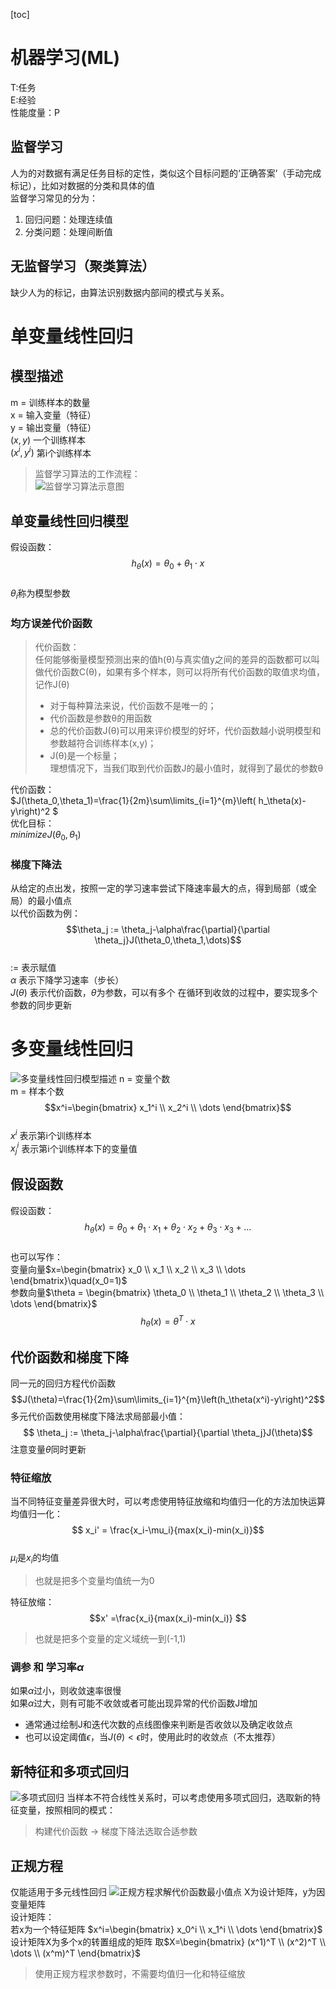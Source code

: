 [toc]
# 机器学习(ML)
T:任务  
E:经验  
性能度量：P  
## 监督学习
人为的对数据有满足任务目标的定性，类似这个目标问题的‘正确答案’（手动完成标记），比如对数据的分类和具体的值  
监督学习常见的分为：  
1. 回归问题：处理连续值  
2. 分类问题：处理间断值  
## 无监督学习（聚类算法）
缺少人为的标记，由算法识别数据内部间的模式与关系。
# 单变量线性回归
## 模型描述  
m = 训练样本的数量  
x = 输入变量（特征）  
y = 输出变量（特征）  
$(x,y)$  一个训练样本  
$(x^{i},y^{i})$ 第i个训练样本
> 监督学习算法的工作流程：  
> ![监督学习算法示意图](/images/image.png)
## 单变量线性回归模型
假设函数：  
$$h_\theta(x)=\theta_0+\theta_1\cdot x$$  
$\theta_i$称为模型参数
### 均方误差代价函数
> 代价函数：  
> 任何能够衡量模型预测出来的值h(θ)与真实值y之间的差异的函数都可以叫做代价函数C(θ)，如果有多个样本，则可以将所有代价函数的取值求均值，记作J(θ)  
> - 对于每种算法来说，代价函数不是唯一的；
> - 代价函数是参数θ的用函数
> - 总的代价函数J(θ)可以用来评价模型的好坏，代价函数越小说明模型和参数越符合训练样本(x,y)；
> - J(θ)是一个标量；  
>理想情况下，当我们取到代价函数J的最小值时，就得到了最优的参数θ  

代价函数：  
$J(\theta_0,\theta_1)=\frac{1}{2m}\sum\limits_{i=1}^{m}\left( h_\theta(x)-y\right)^2   $  
优化目标：  
$minimizeJ(\theta_0,\theta_1)$

### 梯度下降法
从给定的点出发，按照一定的学习速率尝试下降速率最大的点，得到局部（或全局）的最小值点  
以代价函数为例：  
$$\theta_j := \theta_j-\alpha\frac{\partial}{\partial \theta_j}J(\theta_0,\theta_1,\dots)$$  
:= 表示赋值  
$\alpha$ 表示下降学习速率（步长）  
$J(\theta)$ 表示代价函数，$\theta$为参数，可以有多个
在循环到收敛的过程中，要实现多个参数的同步更新


# 多变量线性回归
![多变量线性回归模型描述](\images\image2.png)
n = 变量个数  
m = 样本个数  
$$x^i=\begin{bmatrix}
    x_1^i \\
    x_2^i \\
    \dots
\end{bmatrix}$$  
$x^i$ 表示第i个训练样本  
$x^i_j$ 表示第i个训练样本下的变量值  
## 假设函数
假设函数：  
$$h_\theta(x)=\theta_0+\theta_1\cdot x_1+\theta_2 \cdot x_2+\theta_3\cdot x_3+\dots$$   
也可以写作：  
变量向量$x=\begin{bmatrix}
    x_0 \\
    x_1 \\
    x_2 \\
    x_3 \\
    \dots
\end{bmatrix}\quad(x_0=1)$  
参数向量$\theta = \begin{bmatrix}
    \theta_0 \\
    \theta_1 \\
    \theta_2 \\
    \theta_3 \\
    \dots
\end{bmatrix}$   
$$h_\theta(x) = \theta^T\cdot x $$  

## 代价函数和梯度下降
同一元的回归方程代价函数  
$$J(\theta)=\frac{1}{2m}\sum\limits_{i=1}^{m}\left(h_\theta(x^i)-y\right)^2$$
多元代价函数使用梯度下降法求局部最小值：  
$$ \theta_j := \theta_j-\alpha\frac{\partial}{\partial \theta_j}J(\theta)$$
注意变量$\theta$同时更新  

### 特征缩放  

当不同特征变量差异很大时，可以考虑使用特征放缩和均值归一化的方法加快运算  
均值归一化：  
$$ x_i' = \frac{x_i-\mu_i}{max(x_i)-min(x_i)}$$  
$\mu_i$是$x_i$的均值
> 也就是把多个变量均值统一为0
  
特征放缩：  
$$x' =\frac{x_i}{max(x_i)-min(x_i)} $$
> 也就是把多个变量的定义域统一到(-1,1)
​
### 调参 和 学习率$\alpha$
如果$\alpha$过小，则收敛速率很慢  
如果$\alpha$过大，则有可能不收敛或者可能出现异常的代价函数J增加  

- 通常通过绘制J和迭代次数的点线图像来判断是否收敛以及确定收敛点    
- 也可以设定阈值$\epsilon$，当$J(\theta)<\epsilon$时，使用此时的收敛点（不太推荐）
## 新特征和多项式回归
![多项式回归](\images\image3.png)
当样本不符合线性关系时，可以考虑使用多项式回归，选取新的特征变量，按照相同的模式：  
> 构建代价函数 -> 梯度下降法选取合适参数

## 正规方程
仅能适用于多元线性回归
![正规方程求解代价函数最小值点](\images\image4.png)
X为设计矩阵，y为因变量矩阵  
设计矩阵：  
若x为一个特征矩阵 $x^i=\begin{bmatrix}
    x_0^i \\
    x_1^i \\
    \dots
\end{bmatrix}$  
设计矩阵X为多个x的转置组成的矩阵
取$X=\begin{bmatrix}
    (x^1)^T \\
    (x^2)^T \\
    \dots   \\
    (x^m)^T    
\end{bmatrix}$
> 使用正规方程求参数时，不需要均值归一化和特征缩放  

